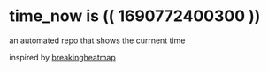 # time_now is (( 1690772400300 ))

an automated repo that shows the currnent time

inspired by [breakingheatmap](https://github.com/breakingheatmap/breakingheatmap)